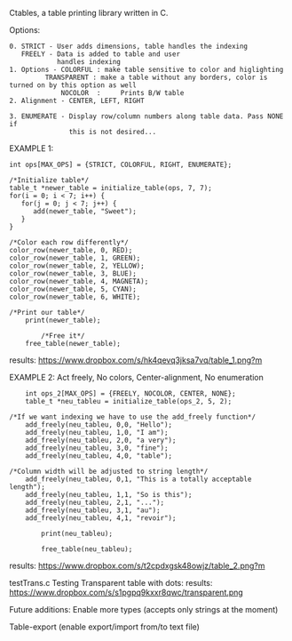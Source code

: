 Ctables, a table printing library written in C.

Options:

    0. STRICT - User adds dimensions, table handles the indexing
       FREELY - Data is added to table and user
                handles indexing
    1. Options - COLORFUL : make table sensitive to color and higlighting
    		 TRANSPARENT : make a table without any borders, color is turned on by this option as well
                 NOCOLOR  : 	Prints B/W table
    2. Alignment - CENTER, LEFT, RIGHT

    3. ENUMERATE - Display row/column numbers along table data. Pass NONE if
                   this is not desired...


EXAMPLE 1:

    int ops[MAX_OPS] = {STRICT, COLORFUL, RIGHT, ENUMERATE};

    /*Initialize table*/
    table_t *newer_table = initialize_table(ops, 7, 7);
    for(i = 0; i < 7; i++) {
       for(j = 0; j < 7; j++) {
          add(newer_table, "Sweet");
       }
    }

    /*Color each row differently*/
    color_row(newer_table, 0, RED);
    color_row(newer_table, 1, GREEN);
    color_row(newer_table, 2, YELLOW);
    color_row(newer_table, 3, BLUE);
    color_row(newer_table, 4, MAGNETA);
    color_row(newer_table, 5, CYAN);
    color_row(newer_table, 6, WHITE);

    /*Print our table*/
        print(newer_table);
            
            /*Free it*/
        free_table(newer_table);

        
results:
    https://www.dropbox.com/s/hk4qevq3jksa7vq/table_1.png?m

EXAMPLE 2:
Act freely, No colors, Center-alignment, No enumeration

        int ops_2[MAX_OPS] = {FREELY, NOCOLOR, CENTER, NONE};
        table_t *neu_tableu = initialize_table(ops_2, 5, 2);
	
    /*If we want indexing we have to use the add_freely function*/
        add_freely(neu_tableu, 0,0, "Hello");
        add_freely(neu_tableu, 1,0, "I am");
        add_freely(neu_tableu, 2,0, "a very");
        add_freely(neu_tableu, 3,0, "fine");
        add_freely(neu_tableu, 4,0, "table");
	
    /*Column width will be adjusted to string length*/
        add_freely(neu_tableu, 0,1, "This is a totally acceptable length");
        add_freely(neu_tableu, 1,1, "So is this");
        add_freely(neu_tableu, 2,1, "...");
        add_freely(neu_tableu, 3,1, "au");
        add_freely(neu_tableu, 4,1, "revoir");

            print(neu_tableu);

            free_table(neu_tableu);

results:
    https://www.dropbox.com/s/t2cpdxgsk48owjz/table_2.png?m


testTrans.c 
Testing Transparent table with dots:
	results:
    https://www.dropbox.com/s/s1pgpq9kxxr8qwc/transparent.png

Future additions:
Enable more types (accepts only strings at the moment)

Table-export (enable export/import from/to text file)
